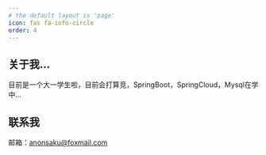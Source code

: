 ```yaml
---
# the default layout is 'page'
icon: fas fa-info-circle
order: 4
---
```


## 关于我...
目前是一个大一学生啦，目前会打算竞，SpringBoot，SpringCloud，Mysql在学中...

## 联系我
邮箱：anonsaku@foxmail.com
